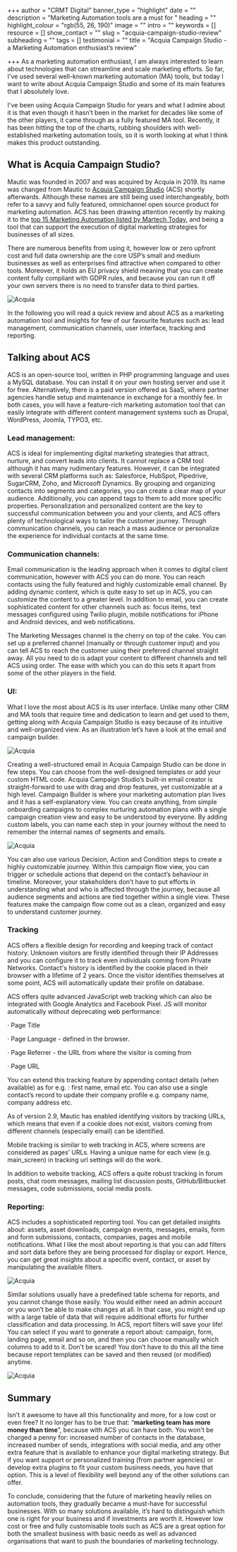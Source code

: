 +++
author = "CRMT Digital"
banner_type = "highlight"
date = ""
description = "Marketing Automation tools are a must for "
heading = ""
highlight_colour = "rgb(55, 26, 190)"
image = ""
intro = ""
keywords = []
resource = []
show_contact = ""
slug = "acquia-campaign-studio-review"
subheading = ""
tags = []
testimonial = ""
title = "Acquia Campaign Studio - a Marketing Automation enthusiast’s review"

+++
As a marketing automation enthusiast, I am always interested to learn about technologies that can streamline and scale marketing efforts. So far, I've used several well-known marketing automation (MA) tools, but today I want to write about Acquia Campaign Studio and some of its main features that I absolutely love.

I've been using Acquia Campaign Studio for years and what I admire about it is that even though it hasn’t been in the market for decades like some of the other players, it came through as a fully featured MA tool. Recently, it has been hitting the top of the charts, rubbing shoulders with well-established marketing automation tools, so it is worth looking at what I think makes this product outstanding.

## What is Acquia Campaign Studio?

Mautic was founded in 2007 and was acquired by Acquia in 2019. Its name was changed from Mautic to [Acquia Campaign Studio](https://www.acquia.com/products/marketing-cloud/campaign-studio) (ACS) shortly afterwards. Although these names are still being used interchangeably, both refer to a savvy and fully featured, omnichannel open source product for marketing automation. ACS has been drawing attention recently by making it to the [top 15 Marketing Automation listed by Martech Today](https://downloads.digitalmarketingdepot.com/MIR_1602_B2BMrkgAuto_landingpage_mtt.html?utm_source=mtt&utm_medium=textlink&utm_campaign=sidebar), and being a tool that can support the execution of digital marketing strategies for businesses of all sizes.

There are numerous benefits from using it, however low or zero upfront cost and full data ownership are the core USP’s small and medium businesses as well as enterprises find attractive when compared to other tools. Moreover, it holds an EU privacy shield meaning that you can create content fully compliant with GDPR rules, and because you can run it off your own servers there is no need to transfer data to third parties.

![Acquia](https://static.crmtechnologies.com/sites/default/files/Acquia_CampaignStudio_Dashboard.png "Acquia_Campaign Studio Dashboard")

In the following you will read a quick review and about ACS as a marketing automation tool and insights for few of our favourite features such as: lead management, communication channels, user interface, tracking and reporting.

## Talking about ACS

ACS is an open-source tool, written in PHP programming language and uses a MySQL database. You can install it on your own hosting server and use it for free. Alternatively, there is a paid version offered as SaaS, where partner agencies handle setup and maintenance in exchange for a monthly fee. In both cases, you will have a feature-rich marketing automation tool that can easily integrate with different content management systems such as Drupal, WordPress, Joomla, TYPO3, etc.

### Lead management:

ACS is ideal for implementing digital marketing strategies that attract, nurture, and convert leads into clients. It cannot replace a CRM tool although it has many rudimentary features. However, it can be integrated with several CRM platforms such as: Salesforce, HubSpot, Pipedrive, SugarCRM, Zoho, and Microsoft Dynamics. By grouping and organizing contacts into segments and categories, you can create a clear map of your audience. Additionally, you can append tags to them to add more specific properties. Personalization and personalized content are the key to successful communication between you and your clients, and ACS offers plenty of technological ways to tailor the customer journey. Through communication channels, you can reach a mass audience or personalize the experience for individual contacts at the same time.

### Communication channels:

Email communication is the leading approach when it comes to digital client communication, however with ACS you can do more. You can reach contacts using the fully featured and highly customizable email channel. By adding dynamic content, which is quite easy to set up in ACS, you can customize the content to a greater level. In addition to email, you can create sophisticated content for other channels such as: focus items, text messages configured using Twilio plugin, mobile notifications for iPhone and Android devices, and web notifications.

The Marketing Messages channel is the cherry on top of the cake. You can set up a preferred channel (manually or through customer input) and you can tell ACS to reach the customer using their preferred channel straight away. All you need to do is adapt your content to different channels and tell ACS using order. The ease with which you can do this sets it apart from some of the other players in the field.

### UI:

What I love the most about ACS is its user interface. Unlike many other CRM and MA tools that require time and dedication to learn and get used to them, getting along with Acquia Campaign Studio is easy because of its intuitive and well-organized view. As an illustration let’s have a look at the email and campaign builder.

![Acquia](https://static.crmtechnologies.com/sites/default/files/Acquia_CampaignStudio_EmailEditor.png "Acquia_Campaign Studio Email Editor")

Creating a well-structured email in Acquia Campaign Studio can be done in few steps. You can choose from the well-designed templates or add your custom HTML code. Acquia Campaign Studio’s built-in email creator is straight-forward to use with drag and drop features, yet customizable at a high level. Campaign Builder is where your marketing automation plan lives and it has a self-explanatory view. You can create anything, from simple onboarding campaigns to complex nurturing automation plans with a single campaign creation view and easy to be understood by everyone. By adding custom labels, you can name each step in your journey without the need to remember the internal names of segments and emails.

![Acquia](https://static.crmtechnologies.com/sites/default/files/Acquia_CampaignStudio_CampaignEditor.png "Acquia_Campaign Studio Campaign Editor")

You can also use various Decision, Action and Condition steps to create a highly customizable journey. Within this campaign flow view, you can trigger or schedule actions that depend on the contact’s behaviour in timeline. Moreover, your stakeholders don’t have to put efforts in understanding what and who is affected through the journey, because all audience segments and actions are tied together within a single view. These features make the campaign flow come out as a clean, organized and easy to understand customer journey.

### Tracking

ACS offers a flexible design for recording and keeping track of contact history. Unknown visitors are firstly identified through their IP Addresses and you can configure it to track even individuals coming from Private Networks. Contact's history is identified by the cookie placed in their browser with a lifetime of 2 years. Once the visitor identifies themselves at some point, ACS will automatically update their profile on database.

ACS offers quite advanced JavaScript web tracking which can also be integrated with Google Analytics and Facebook Pixel. JS will monitor automatically without deprecating web performance:

· Page Title

· Page Language - defined in the browser.

· Page Referrer - the URL from where the visitor is coming from

· Page URL

You can extend this tracking feature by appending contact details (when available) as for e.g. : first name, email etc. You can also use a single contact’s record to update their company profile e.g. company name, company address etc.

As of version 2.9, Mautic has enabled identifying visitors by tracking URLs, which means that even if a cookie does not exist, visitors coming from different channels (especially email) can be identified.

Mobile tracking is similar to web tracking in ACS, where screens are considered as pages’ URLs. Having a unique name for each view (e.g. main_screen) in tracking url settings will do the work.

In addition to website tracking, ACS offers a quite robust tracking in forum posts, chat room messages, mailing list discussion posts, GitHub/Bitbucket messages, code submissions, social media posts.

### Reporting:

ACS includes a sophisticated reporting tool. You can get detailed insights about: assets, asset downloads, campaign events, messages, emails, form and form submissions, contacts, companies, pages and mobile notifications. What I like the most about reporting is that you can add filters and sort data before they are being processed for display or export. Hence, you can get great insights about a specific event, contact, or asset by manipulating the available filters.

![Acquia](https://static.crmtechnologies.com/sites/default/files/Acquia_CampaignStudio_Reporting1.png "Acquia_Campaign Studio Reporting 1")

Similar solutions usually have a predefined table schema for reports, and you cannot change those easily. You would either need an admin account or you won’t be able to make changes at all. In that case, you might end up with a large table of data that will require additional efforts for further classification and data processing. In ACS, report filters will save your life! You can select if you want to generate a report about: campaign, form, landing page, email and so on, and then you can choose manually which columns to add to it. Don’t be scared! You don’t have to do this all the time because report templates can be saved and then reused (or modified) anytime.

![Acquia](https://static.crmtechnologies.com/sites/default/files/Acquia_CampaignStudio_Reporting2.png "Acquia_Campaign Studio Reporting 2")

## Summary

Isn't it awesome to have all this functionality and more, for a low cost or even free? It no longer has to be true that: “**marketing team has more money than time**”, because with ACS you can have both. You won't be charged a penny for: increased number of contacts in the database, increased number of sends, integrations with social media, and any other extra feature that is available to enhance your digital marketing strategy. But if you want support or personalized training (from partner agencies) or develop extra plugins to fit your custom business needs, you have that option. This is a level of flexibility well beyond any of the other solutions can offer.

To conclude, considering that the future of marketing heavily relies on automation tools, they gradually became a must-have for successful businesses. With so many solutions available, it’s hard to distinguish which one is right for your business and if investments are worth it. However low cost or free and fully customisable tools such as ACS are a great option for both the smallest business with basic needs as well as advanced organisations that want to push the boundaries of marketing technology.